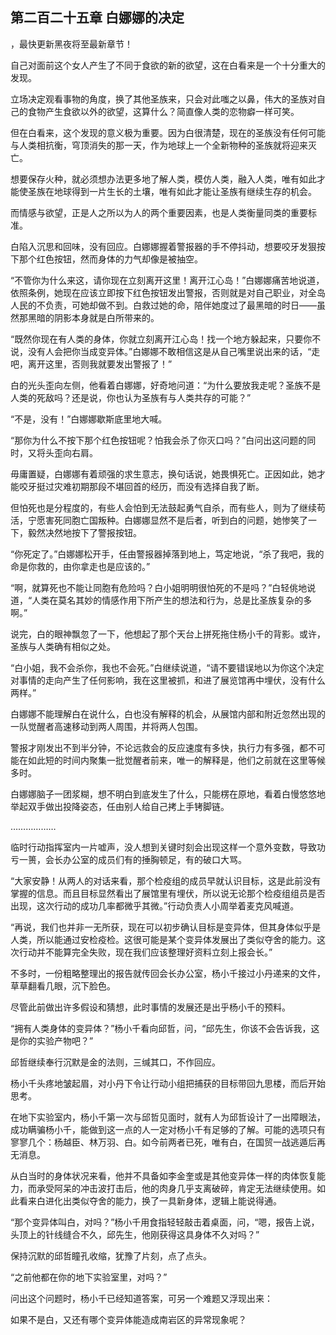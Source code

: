 ## 第二百二十五章 白娜娜的决定
，最快更新黑夜将至最新章节！

自己对面前这个女人产生了不同于食欲的新的欲望，这在白看来是一个十分重大的发现。

立场决定观看事物的角度，换了其他圣族来，只会对此嗤之以鼻，伟大的圣族对自己的食物产生食欲以外的欲望，这算什么？简直像人类的恋物癖一样可笑。

但在白看来，这个发现的意义极为重要。因为白很清楚，现在的圣族没有任何可能与人类相抗衡，穹顶消失的那一天，作为地球上一个全新物种的圣族就将迎来灭亡。

想要保存火种，就必须想办法更多地了解人类，模仿人类，融入人类，唯有如此才能使圣族在地球得到一片生长的土壤，唯有如此才能让圣族有继续生存的机会。

而情感与欲望，正是人之所以为人的两个重要因素，也是人类衡量同类的重要标准。

白陷入沉思和回味，没有回应。白娜娜握着警报器的手不停抖动，想要咬牙发狠按下那个红色按钮，然而身体的力气却像是被抽空。

“不管你为什么来这，请你现在立刻离开这里！离开江心岛！”白娜娜痛苦地说道，依照条例，她现在应该立即按下红色按钮发出警报，否则就是对自己职业，对全岛人民的不负责，可她却做不到。白救过她的命，陪伴她度过了最黑暗的时日――虽然那黑暗的阴影本身就是白所带来的。

“既然你现在有人类的身体，你就立刻离开江心岛！找一个地方躲起来，只要你不说，没有人会把你当成变异体。”白娜娜不敢相信这是从自己嘴里说出来的话，“走吧，离开这里，否则我就要发出警报了！”

白的光头歪向左侧，他看着白娜娜，好奇地问道：“为什么要放我走呢？圣族不是人类的死敌吗？还是说，你也认为圣族有与人类共存的可能？”

“不是，没有！”白娜娜歇斯底里地大喊。

“那你为什么不按下那个红色按钮呢？怕我会杀了你灭口吗？”白问出这问题的同时，又将头歪向右肩。

毋庸置疑，白娜娜有着顽强的求生意志，换句话说，她畏惧死亡。正因如此，她才能咬牙挺过灾难初期那段不堪回首的经历，而没有选择自我了断。

但怕死也是分程度的，有些人会怕到无法鼓起勇气自杀，而有些人，则为了继续苟活，宁愿害死同胞亡国叛种。白娜娜显然不是后者，听到白的问题，她惨笑了一下，毅然决然地按下了警报按钮。

“你死定了。”白娜娜松开手，任由警报器掉落到地上，笃定地说，“杀了我吧，我的命是你救的，由你拿走也是应该的。”

“啊，就算死也不能让同胞有危险吗？白小姐明明很怕死的不是吗？”白轻佻地说道，“人类在莫名其妙的情感作用下所产生的想法和行为，总是比圣族复杂的多啊。”

说完，白的眼神飘忽了一下，他想起了那个天台上拼死拖住杨小千的背影。或许，圣族与人类确有相似之处。

“白小姐，我不会杀你，我也不会死。”白继续说道，“请不要错误地以为你这个决定对事情的走向产生了任何影响，我在这里被抓，和进了展览馆再中埋伏，没有什么两样。”

白娜娜不能理解白在说什么，白也没有解释的机会，从展馆内部和附近忽然出现的一队觉醒者高速移动到两人周围，并将两人包围。

警报才刚发出不到半分钟，不论远救会的反应速度有多快，执行力有多强，都不可能在如此短的时间内聚集一批觉醒者前来，唯一的解释是，他们之前就在这里等候多时。

白娜娜脑子一团浆糊，想不明白到底发生了什么，只能楞在原地，看着白慢悠悠地举起双手做出投降姿态，任由别人给自己拷上手铐脚链。

………………

临时行动指挥室内一片嘘声，没人想到关键时刻会出现这样一个意外变数，导致功亏一篑，会长办公室的成员们有的捶胸顿足，有的破口大骂。

“大家安静！从两人的对话来看，那个检疫组的成员早就认识目标，这是此前没有掌握的信息。而且目标显然看出了展馆里有埋伏，所以说无论那个检疫组组员是否出现，这次行动的成功几率都微乎其微。”行动负责人小周举着麦克风喊道。

“再说，我们也并非一无所获，现在可以初步确认目标是变异体，但其身体似乎是人类，所以能通过安检疫检。这很可能是某个变异体发展出了类似夺舍的能力。这次行动并不能算完全失败，现在我们应该整理好资料立刻上报会长。”

不多时，一份粗略整理出的报告就传回会长办公室，杨小千接过小丹递来的文件，草草翻看几眼，沉下脸色。

尽管此前做出许多假设和猜想，此时事情的发展还是出乎杨小千的预料。

“拥有人类身体的变异体？”杨小千看向邱哲，问，“邱先生，你该不会告诉我，这是你的实验产物吧？”

邱哲继续奉行沉默是金的法则，三缄其口，不作回应。

杨小千头疼地皱起眉，对小丹下令让行动小组把捕获的目标带回九思楼，而后开始思考。

在地下实验室内，杨小千第一次与邱哲见面时，就有人为邱哲设计了一出障眼法，成功瞒骗杨小千，能做到这一点的人一定对杨小千有足够的了解。可能的选项只有寥寥几个：杨越臣、林万羽、白。如今前两者已死，唯有白，在国贸一战逃遁后再无消息。

从白当时的身体状况来看，他并不具备如李金奎或是其他变异体一样的肉体恢复能力，而承受阿呆的冲击波打击后，他的肉身几乎支离破碎，肯定无法继续使用。如此看来白进化出类似夺舍的能力，换了一具新身体，逻辑上能说得通。

“那个变异体叫白，对吗？”杨小千用食指轻轻敲击着桌面，问，“嗯，报告上说，头顶上的针线缝合不久，邱先生，他刚获得这具身体不久对吗？”

保持沉默的邱哲瞳孔收缩，犹豫了片刻，点了点头。

“之前他都在你的地下实验室里，对吗？”

问出这个问题时，杨小千已经知道答案，可另一个难题又浮现出来：

如果不是白，又还有哪个变异体能造成南岩区的异常现象呢？

